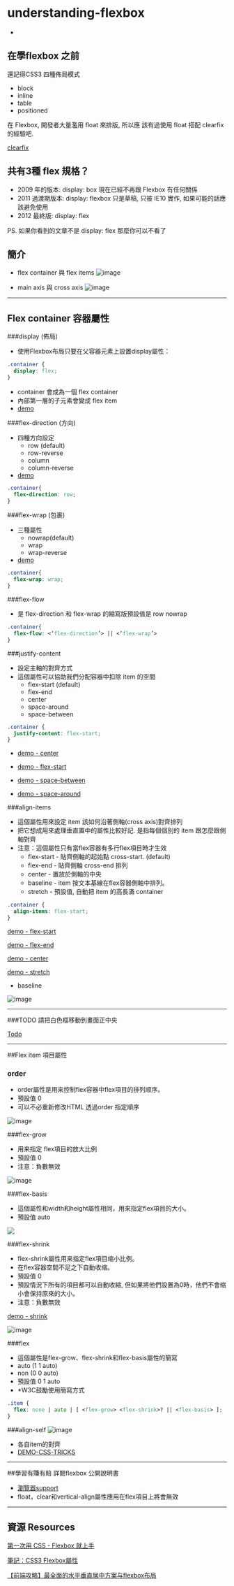 # understanding-flexbox
-

## 在學flexbox 之前
還記得CSS3 四種佈局模式
 - block
 - inline
 - table
 - positioned
 
在 Flexbox, 開發者大量濫用 float 來排版, 所以應 該有過使用 float 搭配 clearfix 的經驗吧.

[clearfix](http://zh-tw.learnlayout.com/clear.html)
 
 
 
## 共有3種  flex 規格？ 
 - 2009 年的版本: display: box 現在已經不再跟 Flexbox 有任何關係
 - 2011 過渡期版本: display: flexbox 只是草稿, 只被 IE10 實作, 如果可能的話應該避免使用
 - 2012 最終版: display: flex
 
 PS. 如果你看到的文章不是 display: flex 那麼你可以不看了
 
## 簡介
- flex container 與 flex items
![image](https://raw.githubusercontent.com/migocorp-f2e/understanding-flexbox/master/resources/1-5rqfzizVze5BEstfXNKnfQ.png)

- main axis 與 cross axis
![image](https://raw.githubusercontent.com/migocorp-f2e/understanding-flexbox/master/resources/1-xo0yJQCryqinH2PhvVMwkw.png)

---

## Flex container 容器屬性
###display (佈局)
- 使用Flexbox布局只要在父容器元素上設置display屬性：

``` css
.container {
  display: flex;
}
```
- container 會成為一個 flex container
- 內部第一層的子元素會變成 flex item
- [demo](https://jsfiddle.net/justin3737/4g1kgkxf/2/)

###flex-direction (方向)
- 四種方向設定
    - row (default)
    - row-reverse
    - column
    - column-reverse
- [demo](https://jsfiddle.net/justin3737/stkc7ee7/2/)

``` css
.container{
  flex-direction: row;
}
```

###flex-wrap (包裹)
- 三種屬性
    - nowrap(default)
    - wrap
    - wrap-reverse
- [demo](https://jsfiddle.net/justin3737/v57u1dLg/1/)

``` css
.container{
  flex-wrap: wrap;
}
```

###flex-flow
- 是 flex-direction 和 flex-wrap 的縮寫版預設值是 row nowrap
``` css
.container{
  flex-flow: <‘flex-direction’> || <‘flex-wrap’>
}
```

###justify-content
- 設定主軸的對齊方式
- 這個屬性可以協助我們分配容器中扣除 item 的空間
    - flex-start (default)
    - flex-end
    - center
    - space-around
    - space-between
``` css
.container {
  justify-content: flex-start;
}
```

- [demo - center](https://jsfiddle.net/justin3737/trmfmryb/1/)

- [demo - flex-start](https://jsfiddle.net/justin3737/trmfmryb/2/)

- [demo - space-between](https://jsfiddle.net/justin3737/trmfmryb/4/)

- [demo - space-around](https://jsfiddle.net/justin3737/trmfmryb/3/)




###align-items
- 這個屬性用來設定 item 該如何沿著側軸(cross axis)對齊排列
- 把它想成用來處理垂直置中的屬性比較好記. 是指每個個別的 item 跟怎麼跟側軸對齊
- 注意：這個屬性只有當flex容器有多行flex項目時才生效
    - flex-start - 貼齊側軸的起始點 cross-start. (default)
    - flex-end - 貼齊側軸 cross-end 排列
    - center - 置放於側軸的中央
    - baseline - item 按文本基線在flex容器側軸中排列。
    - stretch - 預設值, 自動把 item 的高長滿 container

``` css
.container {
  align-items: flex-start;
}
```

[demo - flex-start](https://jsfiddle.net/justin3737/ak6raxtc/2/)

[demo - flex-end](https://jsfiddle.net/justin3737/ak6raxtc/3/)

[demo - center](https://jsfiddle.net/justin3737/ak6raxtc/4/)

[demo - stretch](https://jsfiddle.net/justin3737/erp69eau/)

- baseline

![image](https://raw.githubusercontent.com/migocorp-f2e/understanding-flexbox/master/resources/flexbox-align-items-baseline.jpg)

---
###TODO 請把白色框移動到畫面正中央

[Todo](https://jsfiddle.net/justin3737/4uqcnb2s/1/)

---
##Flex item 項目屬性
### order
- order屬性是用来控制flex容器中flex項目的排列顺序。
- 預設值 0
- 可以不必重新修改HTML 透過order 指定順序

![image](https://raw.githubusercontent.com/migocorp-f2e/understanding-flexbox/master/resources/flexbox-order.jpg)


###flex-grow 
- 用来指定 flex項目的放大比例
- 預設值 0
- 注意：負數無效

![image](https://raw.githubusercontent.com/migocorp-f2e/understanding-flexbox/master/resources/flexbox-flex-grow-2.jpg)

###flex-basis
- 這個屬性和width和height屬性相同，用來指定flex項目的大小。
- 預設值 auto

![](https://raw.githubusercontent.com/migocorp-f2e/understanding-flexbox/master/resources/flexbox-flex-basis.jpg)


###flex-shrink
- flex-shrink屬性用来指定flex項目缩小比例。
- 在flex容器空間不足之下自動收缩。
- 預設值 0
- 預設情況下所有的項目都可以自動收縮, 但如果將他們設置為0時，他們不會缩小會保持原來的大小。
- 注意：負數無效

[demo - shrink](https://jsfiddle.net/justin3737/omdqeeob/)

![image](https://raw.githubusercontent.com/migocorp-f2e/understanding-flexbox/master/resources/flexbox-flex-shrink.jpg)

###flex
- 這個屬性是flex-grow、flex-shrink和flex-basis屬性的簡寫
- auto (1 1 auto)
- non (0 0 auto)
- 預設值 0 1 auto
- *W3C鼓勵使用簡寫方式

``` css
.item {
  flex: none | auto | [ <flex-grow> <flex-shrink>? || <flex-basis> ];
}
```

###align-self
![image](https://raw.githubusercontent.com/migocorp-f2e/understanding-flexbox/master/resources/flexbox-align-self.jpg)
- 各自item的對齊
- [DEMO-CSS-TRICKS](https://css-tricks.com/almanac/properties/a/align-self/)


---

##學習有賺有賠 詳閱flexbox 公開說明書
- [瀏覽器support](https://css-tricks.com/snippets/css/a-guide-to-flexbox/#browser-support)
- float，clear和vertical-align屬性應用在flex項目上將會無效

---

## 資源 Resources
[第一次用 CSS - Flexbox 就上手](http://andyyou.github.io/javascript/2015/09/09/understand-flexbox.html)

[筆記：CSS3 Flexbox屬性](http://www.vialley.com/345/%E7%AD%86%E8%A8%98%EF%BC%9Acss3-flexbox%E5%B1%AC%E6%80%A7)

[【前端攻略】最全面的水平垂直居中方案与flexbox布局](http://www.cnblogs.com/coco1s/p/4444383.html)
